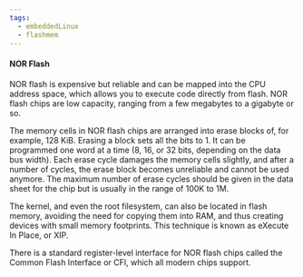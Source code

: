 ```yaml
---
tags:
  - embeddedLinux
  - flashmem
---
```

#### NOR Flash
NOR flash is expensive but reliable and can be mapped into the CPU address space, which allows you to execute code directly from flash. NOR flash chips are low capacity, ranging from a few megabytes to a gigabyte or so.

The memory cells in NOR flash chips are arranged into erase blocks of, for example, 128 KiB. Erasing a block sets all the bits to 1. It can be programmed one word at a time (8, 16, or 32 bits, depending on the data bus width). Each erase cycle damages the memory cells slightly, and after a number of cycles, the erase block becomes unreliable and cannot be used anymore. The maximum number of erase cycles should be given in the data sheet for the chip but is usually in the range of 100K to 1M.

The kernel, and even the root filesystem, can also be located in flash memory, avoiding the need for copying them into RAM, and thus creating devices with small memory footprints. This technique is known as eXecute In Place, or XIP.

There is a standard register-level interface for NOR flash chips called the Common Flash Interface or CFI, which all modern chips support.